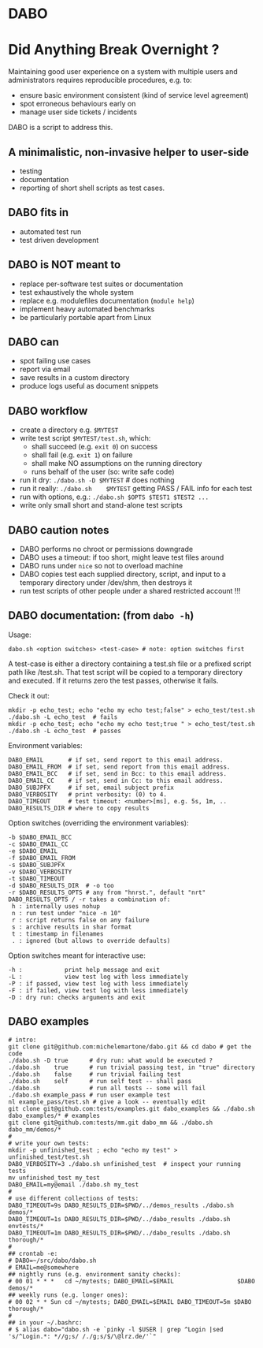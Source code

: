 DABO
====
# Did Anything Break Overnight ?

Maintaining good user experience on a system with multiple users
and administrators requires reproducible procedures, e.g. to:
 - ensure basic environment consistent (kind of service level agreement)
 - spot erroneous behaviours early on
 - manage user side tickets / incidents

DABO is a script to address this.

## A minimalistic, non-invasive helper to user-side
 * testing
 * documentation
 * reporting
of short shell scripts as test cases.

## DABO fits in
 * automated test run
 * test driven development

## DABO is NOT meant to
 * replace per-software test suites or documentation
 * test exhaustively the whole system
 * replace e.g. modulefiles documentation (`module help`)
 * implement heavy automated benchmarks 
 * be particularly portable apart from Linux

## DABO can
 * spot failing use cases
 * report via email
 * save results in a custom directory
 * produce logs useful as document snippets

## DABO workflow
 * create a directory e.g. `$MYTEST`
 * write test script `$MYTEST/test.sh`, which:
   - shall succeed (e.g. `exit 0`) on success
   - shall fail    (e.g. `exit 1`) on failure
   - shall make NO assumptions on the running directory
   - runs behalf of the user (so: write safe code)
 * run it dry:    `./dabo.sh -D $MYTEST` # does nothing
 * run it really: `./dabo.sh    $MYTEST`
   getting PASS / FAIL info for each test
 * run with options, e.g.: `./dabo.sh $OPTS $TEST1 $TEST2 ...`
 * write only small short and stand-alone test scripts

## DABO caution notes
 * DABO performs no chroot or permissions downgrade
 * DABO uses a timeout: if too short, might leave test files around
 * DABO runs under `nice` so not to overload machine
 * DABO copies test each supplied directory, script, and input
   to a temporary directory under /dev/shm, then destroys it
 * run test scripts of other people under a shared restricted account !!!

## DABO documentation: (from `dabo -h`)
Usage:

    dabo.sh <option switches> <test-case> # note: option switches first

A test-case is either a directory containing a test.sh file or a 
prefixed script path like <test-dir>/test.sh.
That test script will be copied to a temporary directory and executed.
If it returns zero the test passes, otherwise it fails.

Check it out:

    mkdir -p echo_test; echo "echo my echo test;false" > echo_test/test.sh 
    ./dabo.sh -L echo_test  # fails
    mkdir -p echo_test; echo "echo my echo test;true " > echo_test/test.sh 
    ./dabo.sh -L echo_test  # passes

Environment variables:

    DABO_EMAIL       # if set, send report to this email address.
    DABO_EMAIL_FROM  # if set, send report from this email address.
    DABO_EMAIL_BCC   # if set, send in Bcc: to this email address.
    DABO_EMAIL_CC    # if set, send in Cc: to this email address.
    DABO_SUBJPFX     # if set, email subject prefix
    DABO_VERBOSITY   # print verbosity: (0) to 4.
    DABO_TIMEOUT     # test timeout: <number>[ms], e.g. 5s, 1m, .. 
    DABO_RESULTS_DIR # where to copy results

Option switches (overriding the environment variables):

    -b $DABO_EMAIL_BCC
    -c $DABO_EMAIL_CC
    -e $DABO_EMAIL
    -f $DABO_EMAIL_FROM
    -s $DABO_SUBJPFX
    -v $DABO_VERBOSITY
    -t $DABO_TIMEOUT
    -d $DABO_RESULTS_DIR  # -o too
    -r $DABO_RESULTS_OPTS # any from "hnrst.", default "nrt"
    DABO_RESULTS_OPTS / -r takes a combination of:
     h : internally uses nohup
     n : run test under "nice -n 10"
     r : script returns false on any failure
     s : archive results in shar format
     t : timestamp in filenames
     . : ignored (but allows to override defaults)

Option switches meant for interactive use:

    -h :            print help message and exit
    -L :            view test log with less immediately
    -P : if passed, view test log with less immediately
    -F : if failed, view test log with less immediately
    -D : dry run: checks arguments and exit

## DABO examples

    # intro:
    git clone git@github.com:michelemartone/dabo.git && cd dabo # get the code
    ./dabo.sh -D true      # dry run: what would be executed ?
    ./dabo.sh    true      # run trivial passing test, in "true" directory
    ./dabo.sh    false     # run trivial failing test
    ./dabo.sh    self      # run self test -- shall pass
    ./dabo.sh              # run all tests -- some will fail
    ./dabo.sh example_pass # run user example test
    nl example_pass/test.sh # give a look -- eventually edit
    git clone git@github.com:tests/examples.git dabo_examples && ./dabo.sh dabo_examples/* # examples
    git clone git@github.com:tests/mm.git dabo_mm && ./dabo.sh dabo_mm/demos/*
    #
    # write your own tests:
    mkdir -p unfinished_test ; echo "echo my test" > unfinished_test/test.sh 
    DABO_VERBOSITY=3 ./dabo.sh unfinished_test  # inspect your running tests
    mv unfinished_test my_test
    DABO_EMAIL=my@email ./dabo.sh my_test
    # 
    # use different collections of tests:
    DABO_TIMEOUT=9s DABO_RESULTS_DIR=$PWD/../demos_results ./dabo.sh demos/*
    DABO_TIMEOUT=1s DABO_RESULTS_DIR=$PWD/../dabo_results ./dabo.sh envtests/*
    DABO_TIMEOUT=1m DABO_RESULTS_DIR=$PWD/../dabo_results ./dabo.sh thorough/*
    #
    ## crontab -e:
    # DABO=~/src/dabo/dabo.sh
    # EMAIL=me@somewhere
    ## nightly runs (e.g. environment sanity checks):
    # 00 01 * * *   cd ~/mytests; DABO_EMAIL=$EMAIL                  $DABO demos/*
    ## weekly runs (e.g. longer ones):
    # 00 02 * * Sun cd ~/mytests; DABO_EMAIL=$EMAIL DABO_TIMEOUT=5m $DABO thorough/*
    #
    ## in your ~/.bashrc:
    # $ alias dabo="dabo.sh -e `pinky -l $USER | grep ^Login |sed 's/^Login.*: *//g;s/ /./g;s/$/\@lrz.de/'`"

